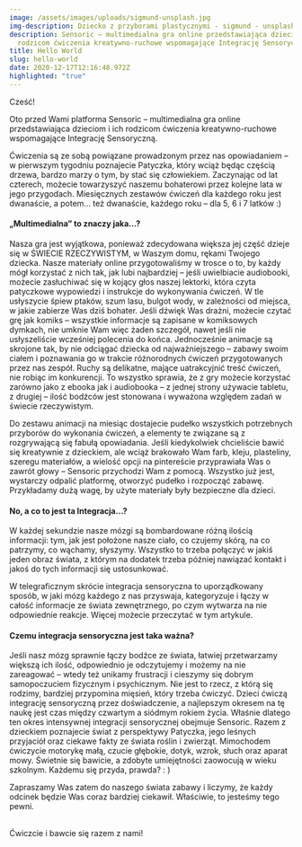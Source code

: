```yaml
---
image: /assets/images/uploads/sigmund-unsplash.jpg
img-description: Dziecko z przyborami plastycznymi - sigmund - unsplash
description: Sensoric – multimedialna gra online przedstawiająca dzieciom i ich
  rodzicom ćwiczenia kreatywno-ruchowe wspomagające Integrację Sensoryczną.
title: Hello World
slug: hello-world
date: 2020-12-17T12:16:48.972Z
highlighted: "true"
---
```

Cześć!

Oto przed Wami platforma Sensoric – multimedialna gra online przedstawiająca dzieciom i ich rodzicom ćwiczenia kreatywno-ruchowe wspomagające Integrację Sensoryczną.

Ćwiczenia są ze sobą powiązane prowadzonym przez nas opowiadaniem – w pierwszym tygodniu poznajecie Patyczka, który wciąż będąc częścią drzewa, bardzo marzy o tym, by stać się człowiekiem. Zaczynając od lat czterech, możecie towarzyszyć naszemu bohaterowi przez kolejne lata w jego przygodach. Miesięcznych zestawów ćwiczeń dla każdego roku jest dwanaście, a potem… też dwanaście, każdego roku – dla 5, 6 i 7 latków :)

#### **„Multimedialna” to znaczy jaka…?**

Nasza gra jest wyjątkowa, ponieważ zdecydowana większa jej część dzieje się w ŚWIECIE RZECZYWISTYM, w Waszym domu, rękami Twojego dziecka. Nasze materiały online przygotowaliśmy w trosce o to, by każdy mógł korzystać z nich tak, jak lubi najbardziej – jeśli uwielbiacie audiobooki, możecie zasłuchiwać się w kojący głos naszej lektorki, która czyta patyczkowe wypowiedzi i instrukcje do wykonywania ćwiczeń. W tle usłyszycie śpiew ptaków, szum lasu, bulgot wody, w zależności od miejsca, w jakie zabierze Was dziś bohater. Jeśli dźwięk Was drażni, możecie czytać grę jak komiks – wszystkie informacje są zapisane w komiksowych dymkach, nie umknie Wam więc żaden szczegół, nawet jeśli nie usłyszeliście wcześniej polecenia do końca. Jednocześnie animacje są skrojone tak, by nie odciągać dziecka od najważniejszego – zabawy swoim ciałem i poznawania go w trakcie różnorodnych ćwiczeń przygotowanych przez nas zespół. Ruchy są delikatne, mające uatrakcyjnić treść ćwiczeń, nie robiąc im konkurencji. To wszystko sprawia, że z gry możecie korzystać zarówno jako z ebooka jak i audiobooka – z jednej strony używacie tabletu, z drugiej – ilość bodźców jest stonowana i wyważona względem zadań w świecie rzeczywistym.

Do zestawu animacji na miesiąc dostajecie pudełko wszystkich potrzebnych przyborów do wykonania ćwiczeń, a elementy te związane są z rozgrywającą się fabułą opowiadania. Jeśli kiedykolwiek chcieliście bawić się kreatywnie z dzieckiem, ale wciąż brakowało Wam farb, kleju, plasteliny, szeregu materiałów, a wielość opcji na pintereście przyprawiała Was o zawrót głowy – Sensoric przychodzi Wam z pomocą. Wszystko już jest, wystarczy odpalić platformę, otworzyć pudełko i rozpocząć zabawę. Przykładamy dużą wagę, by użyte materiały były bezpieczne dla dzieci.

#### **No, a co to jest ta Integracja…?**

W każdej sekundzie nasze mózgi są bombardowane różną ilością informacji: tym, jak jest położone nasze ciało, co czujemy skórą, na co patrzymy, co wąchamy, słyszymy. Wszystko to trzeba połączyć w jakiś jeden obraz świata, z którym na dodatek trzeba później nawiązać kontakt i jakoś do tych informacji się ustosunkować.

W telegraficznym skrócie integracja sensoryczna to uporządkowany sposób, w jaki mózg każdego z nas przyswaja, kategoryzuje i łączy w całość informacje ze świata zewnętrznego, po czym wytwarza na nie odpowiednie reakcje. Więcej możecie przeczytać w tym artykule.

#### **Czemu integracja sensoryczna jest taka ważna?**

Jeśli nasz mózg sprawnie łączy bodźce ze świata, łatwiej przetwarzamy większą ich ilość, odpowiednio je odczytujemy i możemy na nie zareagować – wtedy też unikamy frustracji i cieszymy się dobrym samopoczuciem fizycznym i psychicznym. Nie jest to rzecz, z którą się rodzimy, bardziej przypomina mięsień, który trzeba ćwiczyć. Dzieci ćwiczą integrację sensoryczną przez doświadczenie, a najlepszym okresem na tę naukę jest czas między czwartym a siódmym rokiem życia. Właśnie dlatego ten okres intensywnej integracji sensorycznej obejmuje Sensoric. Razem z dzieckiem poznajecie świat z perspektywy Patyczka, jego leśnych przyjaciół oraz ciekawe fakty ze świata roślin i zwierząt. Mimochodem ćwiczycie motorykę małą, czucie głębokie, dotyk, wzrok, słuch oraz aparat mowy. Świetnie się bawicie, a zdobyte umiejętności zaowocują w wieku szkolnym. Każdemu się przyda, prawda? : )

Zapraszamy Was zatem do naszego świata zabawy i liczymy, że każdy odcinek będzie Was coraz bardziej ciekawił. Właściwie, to jesteśmy tego pewni.

\
Ćwiczcie i bawcie się razem z nami!